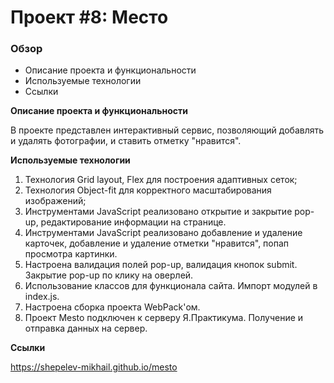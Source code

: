 # Проект #8: Место

### Обзор
* Описание проекта и функциональности
* Используемые технологии
* Ссылки

**Описание проекта и функциональности**

В проекте представлен интерактивный сервис, позволяющий добавлять и удалять фотографии, и ставить отметку "нравится".

**Используемые технологии**

1. Технология Grid layout, Flex для построения адаптивных сеток;
2. Технология Object-fit для корректного масштабирования изображений;
3. Инструментами JavaScript реализовано открытие и закрытие pop-up, редактирование информации на странице.
4. Инструментами JavaScript реализовано добавление и удаление карточек, добавление и удаление отметки "нравится", попап просмотра картинки.
5. Настроена валидация полей pop-up, валидация кнопок submit. Закрытие pop-up по клику на оверлей.
6. Использование классов для функционала сайта. Импорт модулей в index.js.
7. Настроена сборка проекта WebPack'ом.
8. Проект Mesto подключен к серверу Я.Практикума. Получение и отправка данных на сервер.

**Ссылки**

https://shepelev-mikhail.github.io/mesto

